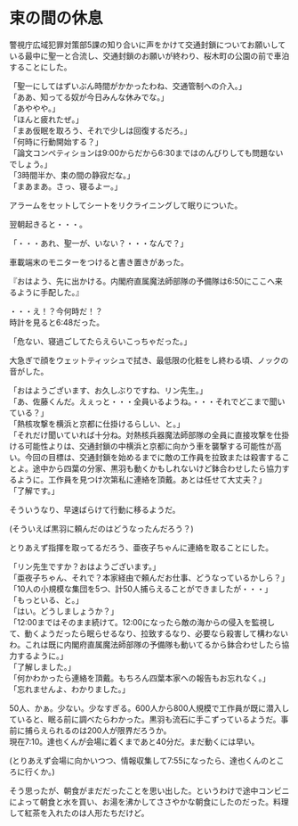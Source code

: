 # 束の間の休息

警視庁広域犯罪対策部5課の知り合いに声をかけて交通封鎖についてお願いしている最中に聖一と合流し、交通封鎖のお願いが終わり、桜木町の公園の前で車泊することにした。

「聖一にしてはずいぶん時間がかかったわね、交通管制への介入。」  
「ああ、知ってる奴が今日みんな休みでな。」  
「あややや。」  
「ほんと疲れたぜ。」  
「まあ仮眠を取ろう、それで少しは回復するだろ。」  
「何時に行動開始する？」  
「論文コンペティションは9:00からだから6:30まではのんびりしても問題ないでしょう。」  
「3時間半か、束の間の静寂だな。」  
「まあまあ。さっ、寝るよー。」

アラームをセットしてシートをリクライニングして眠りについた。

翌朝起きると・・・。

「・・・あれ、聖一が、いない？・・・なんで？」

車載端末のモニターをつけると書き置きがあった。

『おはよう、先に出かける。内閣府直属魔法師部隊の予備隊は6:50にここへ来るように手配した。』

・・・え！？今何時だ！？  
時計を見ると6:48だった。

「危ない、寝過ごしてたらえらいこっちゃだった。」

大急ぎで顔をウェットティッシュで拭き、最低限の化粧をし終わる頃、ノックの音がした。

「おはようございます、お久しぶりですね、リン先生。」  
「あ、佐藤くんだ。えぇっと・・・全員いるようね。・・・それでどこまで聞いている？」  
「熱核攻撃を横浜と京都に仕掛けるらしい、と。」  
「それだけ聞いていれば十分ね。対熱核兵器魔法師部隊の全員に直接攻撃を仕掛ける可能性よりは、交通封鎖の中横浜と京都に向かう車を襲撃する可能性が高い。今回の目標は、交通封鎖を始めるまでに敵の工作員を拉致または殺害することよ。途中から四葉の分家、黒羽も動くかもしれないけど鉢合わせしたら協力するように。工作員を見つけ次第私に連絡を頂戴。あとは任せて大丈夫？」  
「了解です。」

そういうなり、早速ばらけて行動に移るようだ。

(そういえば黒羽に頼んだのはどうなったんだろう？)

とりあえず指揮を取ってるだろう、亜夜子ちゃんに連絡を取ることにした。

「リン先生ですか？おはようございます。」  
「亜夜子ちゃん、それで？本家経由で頼んだお仕事、どうなっているかしら？」  
「10人の小規模な集団を5つ、計50人捕らえることができましたが・・・」  
「もっといる、と。」  
「はい。どうしましょうか？」  
「12:00まではそのまま続けて。12:00になったら敵の海からの侵入を監視して、動くようだったら眠らせるなり、拉致するなり、必要なら殺害して構わないわ。これは既に内閣府直属魔法師部隊の予備隊も動いてるから鉢合わせしたら協力するように。」  
「了解しました。」  
「何かわかったら連絡を頂戴。もちろん四葉本家への報告もお忘れなく。」  
「忘れませんよ、わかりました。」

50人、かぁ。少ない。少なすぎる。600人から800人規模で工作員が既に潜入していると、眠る前に調べたらわかった。黒羽も流石に手こずっているようだ。事前に捕らえられるのは200人が限界だろうか。  
現在7:10。達也くんが会場に着くまであと40分だ。まだ動くには早い。

(とりあえず会場に向かいつつ、情報収集して7:55になったら、達也くんのところに行くか。)

そう思ったが、朝食がまだだったことを思い出した。というわけで途中コンビニによって朝食と水を買い、お湯を沸かしてささやかな朝食にしたのだった。料理して紅茶を入れたのは人形たちだけど。
